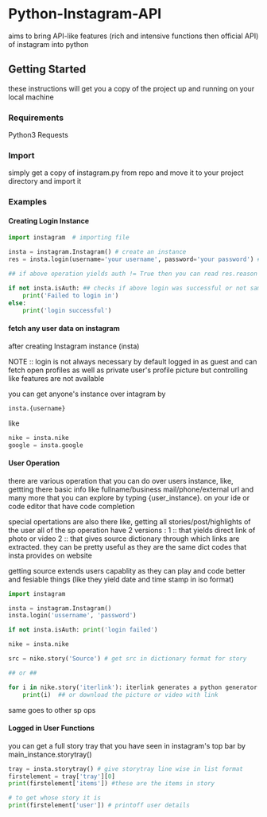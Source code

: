# Python-Instagram-API

aims to bring API-like features (rich and intensive functions then official API) of instagram into python

## Getting Started

these instructions will get you a copy of the project up and running on your local machine

### Requirements

Python3
Requests

### Import

simply get a copy of instagram.py from repo and move it to your project directory and import it

### Examples

#### Creating Login Instance

```python
import instagram  # importing file

insta = instagram.Instagram() # create an instance
res = insta.login(username='your username', password='your password') #perform login. it will give out login info of user logged in like userID and auth.

## if above operation yields auth != True then you can read res.reason or res.text to understand error occured

if not insta.isAuth: ## checks if above login was successful or not same as res.text['Authentication']
	print('Failed to login in')
else:
	print('login successful')
```

#### fetch any user data on instagram

after creating Instagram instance (insta) 

NOTE :: login is not always necessary by default logged in as guest and can fetch open profiles as well as private user's profile picture but controlling like features are not available

you can get anyone's instance over intagram by
```
insta.{username}
```

like

```python
nike = insta.nike
google = insta.google
```

#### User Operation

there are various operation that you can do over users instance, like, gettting there basic info like fullname/business mail/phone/external url and many more that you can explore by typing {user_instance}. on your ide or code editor that have code completion

special opertations are also there like, getting all stories/post/highlights of the user 
all of the sp operation have 2 versions :
	1 :: that yields direct link of photo or video
	2 :: that gives source dictionary through which links are extracted. they can be pretty useful as they are the same dict codes that insta provides on website 

getting source extends users capablity as they can play and code better and fesiable things (like they yield date and time stamp in iso format)

```python
import instagram

insta = instagram.Instagram()
insta.login('ussername', 'password')

if not insta.isAuth: print('login failed')

nike = insta.nike

src = nike.story('Source') # get src in dictionary format for story

## or ##

for i in nike.story('iterlink'): iterlink generates a python generator object
	print(i)  ## or download the picture or video with link
```

same goes to other sp ops

#### Logged in User Functions

you can get a full story tray that you have seen in instagram's top bar by main_instance.storytray()

```python
tray = insta.storytray() # give storytray line wise in list format
firstelement = tray['tray'][0]
print(firstelement['items']) #these are the items in story 

# to get whose story it is
print(firstelement['user']) # printoff user details
```
